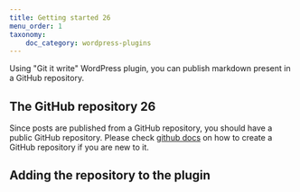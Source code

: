 ```yaml
---
title: Getting started 26
menu_order: 1
taxonomy:
    doc_category: wordpress-plugins
---
```


Using "Git it write" WordPress plugin, you can publish markdown present in a GitHub repository.

## The GitHub repository 26

Since posts are published from a GitHub repository, you should have a public GitHub repository. Please check [github docs](https://docs.github.com/en/github/getting-started-with-github/create-a-repo) on how to create a GitHub repository if you are new to it.

## Adding the repository to the plugin
